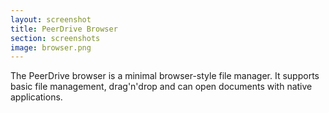 ```yaml
---
layout: screenshot
title: PeerDrive Browser
section: screenshots
image: browser.png
---
```


The PeerDrive browser is a minimal browser-style file manager. It supports
basic file management, drag'n'drop and can open documents with native
applications.


